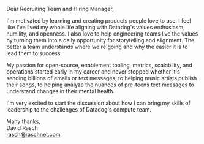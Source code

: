 Dear Recruiting Team and Hiring Manager,

I'm motivated by learning and creating products people love to use. I feel like
I've lived my whole life aligning with Datadog's values enthusiasm, humility,
and openness. I also love to help engineering teams live the values by turning
them into a daily opportunity for storytelling and alignment. The better a team
understands where we're going and why the easier it is to lead them to success.

My passion for open-source, enablement tooling, metrics, scalability, and
operations started early in my career and never stopped whether it's sending
billions of emails or text messages, to helping music artists publish their
songs, to helping analyze the nuances of pre-teens text messages to understand
changes in their mental health.

I'm very excited to start the discussion about how I can bring my skills of
leadership to the challenges of Datadog's compute team.

Many thanks,  
David Rasch  
rasch@raschnet.com
